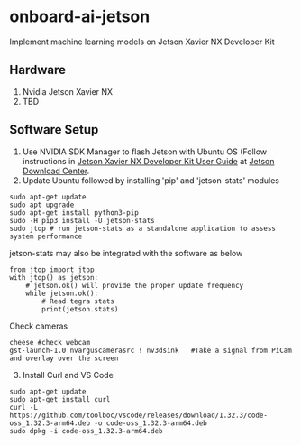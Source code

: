 # onboard-ai-jetson
Implement machine learning models on Jetson Xavier NX Developer Kit

## Hardware
1. Nvidia Jetson Xavier NX
2. TBD

## Software Setup
1. Use NVIDIA SDK Manager to flash Jetson with Ubuntu OS (Follow instructions in [Jetson Xavier NX Developer Kit User Guide](https://developer.nvidia.com/jetson-xavier-nx-developer-kit-user-guide) at [Jetson Download Center](https://developer.nvidia.com/embedded/downloads#?search=Developer%20Kit%20User%20Guide).
2. Update Ubuntu followed by installing 'pip' and 'jetson-stats' modules

```shell
sudo apt-get update
sudo apt upgrade
sudo apt-get install python3-pip
sudo -H pip3 install -U jetson-stats
sudo jtop # run jetson-stats as a standalone application to assess system performance
```
jetson-stats may also be integrated with the software as below
```shell
from jtop import jtop
with jtop() as jetson:
    # jetson.ok() will provide the proper update frequency
    while jetson.ok():
        # Read tegra stats
        print(jetson.stats)
```
Check cameras
```shell
cheese #check webcam
gst-launch-1.0 nvarguscamerasrc ! nv3dsink   #Take a signal from PiCam and overlay over the screen
```

3. Install Curl and VS Code
```shell
sudo apt-get update
sudo apt-get install curl
curl -L https://github.com/toolboc/vscode/releases/download/1.32.3/code-oss_1.32.3-arm64.deb -o code-oss_1.32.3-arm64.deb
sudo dpkg -i code-oss_1.32.3-arm64.deb
```


   
